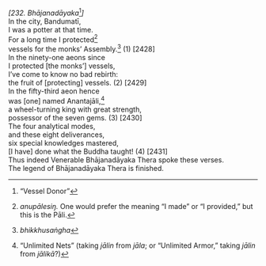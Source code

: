 *\[232. Bhājanadāyaka*[^1]*\]*  
In the city, Bandumatī,  
I was a potter at that time.  
For a long time I protected[^2]  
vessels for the monks’ Assembly.[^3] (1) \[2428\]  
In the ninety-one aeons since  
I protected \[the monks’\] vessels,  
I’ve come to know no bad rebirth:  
the fruit of \[protecting\] vessels. (2) \[2429\]  
In the fifty-third aeon hence  
was \[one\] named Anantajāli,[^4]  
a wheel-turning king with great strength,  
possessor of the seven gems. (3) \[2430\]  
The four analytical modes,  
and these eight deliverances,  
six special knowledges mastered,  
\[I have\] done what the Buddha taught! (4) \[2431\]  
Thus indeed Venerable Bhājanadāyaka Thera spoke these verses.  
The legend of Bhājanadāyaka Thera is finished.  
[^1]: “Vessel Donor”  
[^2]: *anupālesiŋ.* One would prefer the meaning “I made” or “I
    provided,” but this is the Pāli.  
[^3]: *bhikkhusaṅgha*  
[^4]: “Unlimited Nets” (taking *jālin* from *jāla*; or “Unlimited
    Armor,” taking *jālin* from *jālikā*?)
